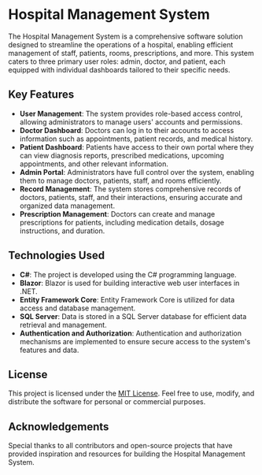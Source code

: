 # Hospital Management System

The Hospital Management System is a comprehensive software solution designed to streamline the operations of a hospital, enabling efficient management of staff, patients, rooms, prescriptions, and more. This system caters to three primary user roles: admin, doctor, and patient, each equipped with individual dashboards tailored to their specific needs.

## Key Features

- **User Management**: The system provides role-based access control, allowing administrators to manage users' accounts and permissions.
- **Doctor Dashboard**: Doctors can log in to their accounts to access information such as appointments, patient records, and medical history.
- **Patient Dashboard**: Patients have access to their own portal where they can view diagnosis reports, prescribed medications, upcoming appointments, and other relevant information.
- **Admin Portal**: Administrators have full control over the system, enabling them to manage doctors, patients, staff, and rooms efficiently.
- **Record Management**: The system stores comprehensive records of doctors, patients, staff, and their interactions, ensuring accurate and organized data management.
- **Prescription Management**: Doctors can create and manage prescriptions for patients, including medication details, dosage instructions, and duration.

## Technologies Used

- **C#**: The project is developed using the C# programming language.
- **Blazor**: Blazor is used for building interactive web user interfaces in .NET.
- **Entity Framework Core**: Entity Framework Core is utilized for data access and database management.
- **SQL Server**: Data is stored in a SQL Server database for efficient data retrieval and management.
- **Authentication and Authorization**: Authentication and authorization mechanisms are implemented to ensure secure access to the system's features and data.


## License

This project is licensed under the [MIT License](LICENSE). Feel free to use, modify, and distribute the software for personal or commercial purposes.

## Acknowledgements

Special thanks to all contributors and open-source projects that have provided inspiration and resources for building the Hospital Management System.
